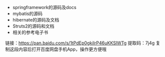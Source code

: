 - springframework的源码及docs
- mybatis的源码
- hibernate的源码及文档
- Struts2的源码和文档
- 相关的参考电子书

链接：https://pan.baidu.com/s/1tPdEp0gkiIrP46uKKSlWTg 
提取码：7j4g 
复制这段内容后打开百度网盘手机App，操作更方便哦
